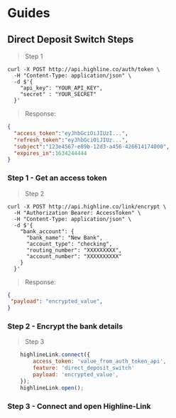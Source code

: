 # Guides

## Direct Deposit Switch Steps

> Step 1

```shell
curl -X POST http://api.highline.co/auth/token \
  -H "Content-Type: application/json" \
  -d $'{
    "api_key": "YOUR_API_KEY",
    "secret" : "YOUR_SECRET"
  }'
```

> Response:

```json
{
  "access_token":"eyJhbGciOiJIUzI...",
  "refresh_token":"eyJhbGciOiJIUz...",
  "subject":"123e4567-e89b-12d3-a456-426614174000",
  "expires_in":1634244444
}
```

### Step 1 - Get an access token


> Step 2

```shell
curl -X POST http://api.highline.co/link/encrypt \
  -H "Authorization Bearer: AccessToken" \
  -H "Content-Type: application/json" \
  -d $'{
    "bank_account": {
      "bank_name": "New Bank",
      "account_type": "checking",
      "routing_number": "XXXXXXXXX",
      "account_number": "XXXXXXXXXX"
    }
  }'
```

> Response:

```json
{
 "payload": "encrypted_value",
}
```

### Step 2 - Encrypt the bank details


> Step 3

```javascript
    highlineLink.connect({
        access_token: 'value_from_auth_token_api',
        feature: 'direct_deposit_switch'
        payload: 'encrypted_value',
    });
    highlineLink.open();
```

### Step 3 - Connect and open Highline-Link
